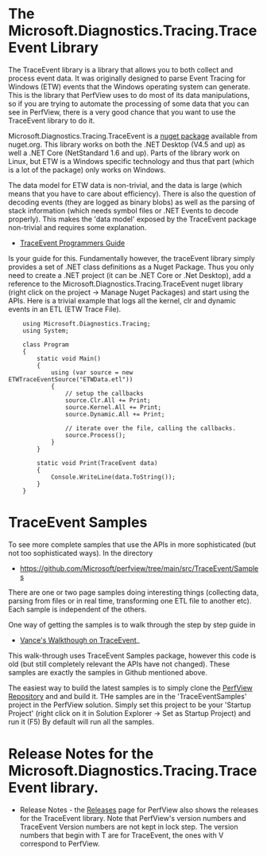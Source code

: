 
# The Microsoft.Diagnostics.Tracing.TraceEvent Library

The TraceEvent library is a library that allows you to both collect and process event data.
It was originally designed to parse Event Tracing for Windows (ETW) events that the Windows
operating system can generate.   This is the library that PerfView uses
to do most of its data manipulations, so if you are trying to automate the processing of
some data that you can see in PerfView, there is a very good chance that you want to use
the TraceEvent library to do it.  

Microsoft.Diagnostics.Tracing.TraceEvent is a [nuget package](https://www.nuget.org/packages/Microsoft.Diagnostics.Tracing.TraceEvent/)  available from nuget.org.   This library works on both the .NET Desktop (V4.5 and up) as well
a .NET Core (NetStandard 1.6 and up).   Parts of the library work on Linux, but ETW is a Windows
specific technology and thus that part (which is a lot of the package) only works on Windows.   

The data model for ETW data is non-trivial, and the data is large (which means that you have to care
about efficiency).  There is also the question of decoding events (they are logged as binary
blobs) as well as the parsing of stack information (which needs symbol files or .NET Events to decode
properly).   This makes the 'data model' exposed by the TraceEvent package non-trivial
and requires some explanation.

* [TraceEvent Programmers Guide](./TraceEventProgrammersGuide.md) 

Is your guide for this.    Fundamentally however, the traceEvent library simply provides
a set of .NET class definitions as a Nuget Package.   Thus you only need to create a .NET
project (it can be .NET Core or .Net Desktop), add a reference to the Microsoft.Diagnostics.Tracing.TraceEvent nuget library
(right click on the project -> Manage Nuget Packages) and start using the APIs.  Here 
is a trivial example that logs all the kernel, clr and dynamic events in an ETL (ETW Trace File). 
```
    using Microsoft.Diagnostics.Tracing;
    using System;

    class Program
    {
        static void Main()
        {
            using (var source = new ETWTraceEventSource("ETWData.etl"))
            {
                // setup the callbacks
                source.Clr.All += Print;
                source.Kernel.All += Print;
                source.Dynamic.All += Print;

                // iterate over the file, calling the callbacks.  
                source.Process();
            }
        }

        static void Print(TraceEvent data)
        {
            Console.WriteLine(data.ToString());
        }
    }
```

# TraceEvent Samples 

To see more complete samples that use the APIs in more sophisticated (but not too
sophisticated ways).   In the directory 

* https://github.com/Microsoft/perfview/tree/main/src/TraceEvent/Samples

There are one or two page samples doing interesting things (collecting data, parsing from files or
in real time, transforming one ETL file to another etc).    Each sample is independent of the others.

One way of getting the samples is to walk through the step by step guide in

* [Vance's Walkthough on TraceEvent](https://blogs.msdn.microsoft.com/vancem/2014/03/15/walk-through-getting-started-with-etw-traceevent-nuget-samples-package/)_

This walk-through uses TraceEvent Samples package, however this code is old (but still completely relevant
the APIs have not changed).   These samples are exactly the samples in Github mentioned above.  

The easiest way to build the latest samples is to simply clone the [PerfView Repository](https://github.com/Microsoft/perfview) and and build it.   THe samples are in the 'TraceEventSamples' 
project in the PerfView solution.   Simply set this project to be your 'Startup Project' (right click
on it in Solution Explorer -> Set as Startup Project) and run it (F5)  By default will run all the samples. 

# Release Notes for the Microsoft.Diagnostics.Tracing.TraceEvent library. 

* Release Notes - the [Releases](https://github.com/Microsoft/perfview/releases) page 
for PerfView also shows the releases for the TraceEvent library.   Note that PerfView's 
version numbers and TraceEvent Version numbers are not kept in lock step. 
The version numbers that begin with T are for TraceEvent, the ones with V correspond to PerfView.  
